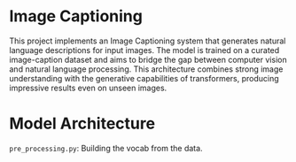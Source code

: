 # Image Captioning

This project implements an Image Captioning system that generates natural language descriptions for input images. The model is trained on a curated image-caption dataset and aims to bridge the gap between computer vision and natural language processing. This architecture combines strong image understanding with the generative capabilities of transformers, producing impressive results even on unseen images.

# Model Architecture
`pre_processing.py`: Building the vocab from the data.
